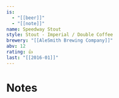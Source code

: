```yaml
---
is:
  - "[[beer]]"
  - "[[note]]"
name: Speedway Stout
style: Stout - Imperial / Double Coffee
brewery: "[[AleSmith Brewing Company]]"
abv: 12
rating: 👍
last: "[[2016-01]]"
---
```

# Notes

